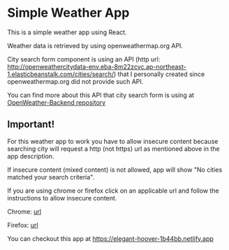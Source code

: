 # Simple Weather App

This is a simple weather app using React.

Weather data is retrieved by using openweathermap.org API.

City search form component is using an API (http url: http://openweathercitydata-env.eba-8m22zcvc.ap-northeast-1.elasticbeanstalk.com/cities/search/) that
I personally created since openweathermap.org did not provide such API.

You can find more about this API that city search form is using at [OpenWeather-Backend repository](https://github.com/Miafargo/OpenWeather-Backend)

## Important!

For this weather app to work you have to allow insecure content because searching city will request a
http (not https) url as mentioned above in the app description.

If insecure content (mixed content) is not allowed, app will show "No cities matched your search criteria".

If you are using chrome or firefox click on an applicable url and follow the instructions to allow insecure content.

Chrome: [url](https://support.google.com/chrome/answer/95617?hl=en)

Firefox: [url](https://www.utica.edu/academic/iits/compuserservices/helpsheets/insecurecontenthelp.cfm)

You can checkout this app at https://elegant-hoover-1b44bb.netlify.app
